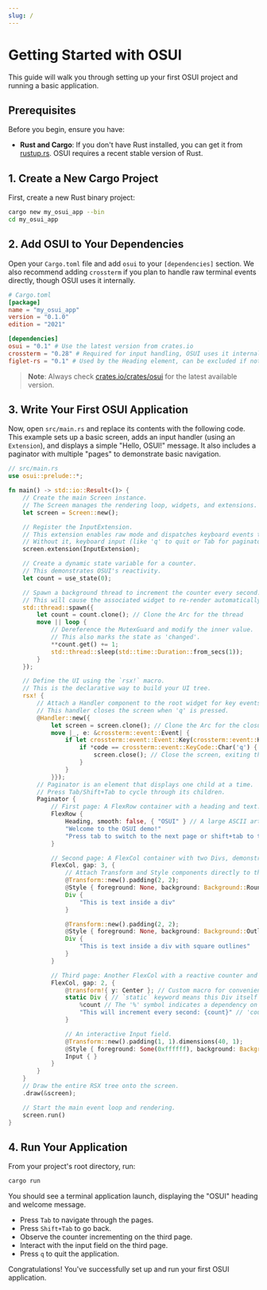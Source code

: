 ```yaml
---
slug: /
---
```


# Getting Started with OSUI

This guide will walk you through setting up your first OSUI project and running a basic application.

## Prerequisites

Before you begin, ensure you have:

*   **Rust and Cargo**: If you don't have Rust installed, you can get it from [rustup.rs](https://rustup.rs/). OSUI requires a recent stable version of Rust.

## 1. Create a New Cargo Project

First, create a new Rust binary project:

```bash
cargo new my_osui_app --bin
cd my_osui_app
```

## 2. Add OSUI to Your Dependencies

Open your `Cargo.toml` file and add `osui` to your `[dependencies]` section. We also recommend adding `crossterm` if you plan to handle raw terminal events directly, though OSUI uses it internally.

```toml
# Cargo.toml
[package]
name = "my_osui_app"
version = "0.1.0"
edition = "2021"

[dependencies]
osui = "0.1" # Use the latest version from crates.io
crossterm = "0.28" # Required for input handling, OSUI uses it internally
figlet-rs = "0.1" # Used by the Heading element, can be excluded if not needed
```

> **Note**: Always check [crates.io/crates/osui](https://crates.io/crates/osui) for the latest available version.

## 3. Write Your First OSUI Application

Now, open `src/main.rs` and replace its contents with the following code. This example sets up a basic screen, adds an input handler (using an `Extension`), and displays a simple "Hello, OSUI!" message. It also includes a paginator with multiple "pages" to demonstrate basic navigation.

```rust
// src/main.rs
use osui::prelude::*;

fn main() -> std::io::Result<()> {
    // Create the main Screen instance.
    // The Screen manages the rendering loop, widgets, and extensions.
    let screen = Screen::new();

    // Register the InputExtension.
    // This extension enables raw mode and dispatches keyboard events to widgets.
    // Without it, keyboard input (like 'q' to quit or Tab for paginator) won't work.
    screen.extension(InputExtension);

    // Create a dynamic state variable for a counter.
    // This demonstrates OSUI's reactivity.
    let count = use_state(0);

    // Spawn a background thread to increment the counter every second.
    // This will cause the associated widget to re-render automatically.
    std::thread::spawn({
        let count = count.clone(); // Clone the Arc for the thread
        move || loop {
            // Dereference the MutexGuard and modify the inner value.
            // This also marks the state as 'changed'.
            **count.get() += 1;
            std::thread::sleep(std::time::Duration::from_secs(1));
        }
    });

    // Define the UI using the `rsx!` macro.
    // This is the declarative way to build your UI tree.
    rsx! {
        // Attach a Handler component to the root widget for key events.
        // This handler closes the screen when 'q' is pressed.
        @Handler::new({
            let screen = screen.clone(); // Clone the Arc for the closure
            move |_, e: &crossterm::event::Event| {
                if let crossterm::event::Event::Key(crossterm::event::KeyEvent { code, .. }) = e {
                    if *code == crossterm::event::KeyCode::Char('q') {
                        screen.close(); // Close the screen, exiting the main loop
                    }
                }
            }});
        // Paginator is an element that displays one child at a time.
        // Press Tab/Shift+Tab to cycle through its children.
        Paginator {
            // First page: A FlexRow container with a heading and text.
            FlexRow {
                Heading, smooth: false, { "OSUI" } // A large ASCII art heading
                "Welcome to the OSUI demo!"
                "Press tab to switch to the next page or shift+tab to the previous page"
            }

            // Second page: A FlexCol container with two Divs, demonstrating styling.
            FlexCol, gap: 3, {
                // Attach Transform and Style components directly to the Div.
                @Transform::new().padding(2, 2);
                @Style { foreground: None, background: Background::RoundedOutline(0x00ff00) };
                Div {
                    "This is text inside a div"
                }

                @Transform::new().padding(2, 2);
                @Style { foreground: None, background: Background::Outline(0x00ff00) };
                Div {
                    "This is text inside a div with square outlines"
                }
            }

            // Third page: Another FlexCol with a reactive counter and an Input element.
            FlexCol, gap: 2, {
                @transform!{ y: Center }; // Custom macro for convenient Transform creation
                static Div { // `static` keyword means this Div itself is static, but its children can be dynamic.
                    %count // The '%' symbol indicates a dependency on the 'count' state.
                    "This will increment every second: {count}" // 'count' will be automatically updated.
                }

                // An interactive Input field.
                @Transform::new().padding(1, 1).dimensions(40, 1);
                @Style { foreground: Some(0xffffff), background: Background::RoundedOutline(0xff0000) };
                Input { }
            }
        }
    }
    // Draw the entire RSX tree onto the screen.
    .draw(&screen);

    // Start the main event loop and rendering.
    screen.run()
}
```

## 4. Run Your Application

From your project's root directory, run:

```bash
cargo run
```

You should see a terminal application launch, displaying the "OSUI" heading and welcome message.

*   Press `Tab` to navigate through the pages.
*   Press `Shift+Tab` to go back.
*   Observe the counter incrementing on the third page.
*   Interact with the input field on the third page.
*   Press `q` to quit the application.

Congratulations! You've successfully set up and run your first OSUI application.


